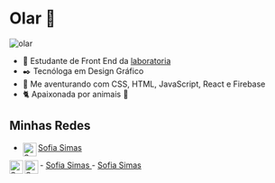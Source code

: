 # Olar 👋
![olar](https://media.giphy.com/media/55SfA4BxofRBe/giphy.gif)


- 🔭 Estudante de Front End da [laboratoria](https://www.laboratoria.la/br)
- ✒️ Tecnóloga em Design Gráfico 
- 📖 Me aventurando com CSS, HTML, JavaScript, React e Firebase
- 🐈 Apaixonada por animais 🖤

## Minhas Redes
- <a href="https://www.linkedin.com/in/sofiasimas/">
  <img align="left" alt="Sofia Simas | Linkedin" width="24px" src="https://github.com/TheDudeThatCode/TheDudeThatCode/blob/master/Assets/Linkedin.svg" />Sofia Simas
</a>
- <a href="https://www.behance.net/sofiasimas/">
  <img align="left" alt="Sofia Simas | Behance" width="24px" src="https://github.com/TheDudeThatCode/TheDudeThatCode/blob/master/Assets/Linkedin.svg" />Sofia Simas
</a>
- <a href="https://www.linkedin.com/in/sofiasimas/">
  <img align="left" alt="Sofia Simas | Linkedin" width="24px" src="https://github.com/TheDudeThatCode/TheDudeThatCode/blob/master/Assets/Linkedin.svg" />Sofia Simas
</a>
